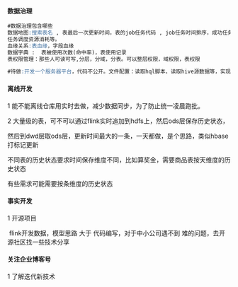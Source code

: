 #### 数据治理

```sql
#数据治理包含哪些
数据地图:搜索表名 , 表最后一次更新时间，表的job任务代码 , job任务时间排序，成功任务，报错任务，超时任务的概览地图查看，
任务调度资源消耗等。
血缘关系:表血缘，字段血缘
数据字典 :  表被使用次数(命中率)，表使用记录
表权限管理：那些人可读可写,分层，分域，分表。可以整层权限，域权限，表权限

#待做:开发一个服务器平台，代码不公开。文件配置：读取hql脚本，读取hive源数据等，实现一个dataworks数据地图功能。
```



#### 离线开发

1  能不能离线仓库用实时去做，减少数据同步，为了防止统一凌晨跑批。

2  大量级的表，可不可以通过flink实时追加到hdfs上，然后ods层保存历史状态，

​	然后到dwd层取ods层，更新时间最大的一条，一天都做，是个思路，类似hbase打标记更新

   不同表的历史状态要求时间保存维度不同，比如算奖金，需要商品表按天维度的历史状态

   有些需求可能需要按条维度的历史状态



#### 事实开发

1  开源项目

​	flink开发数据，模型思路 大于 代码编写，对于中小公司遇不到  难的问题，去开源社区找一些技术分享



#### 关注企业博客号

1 了解迭代新技术